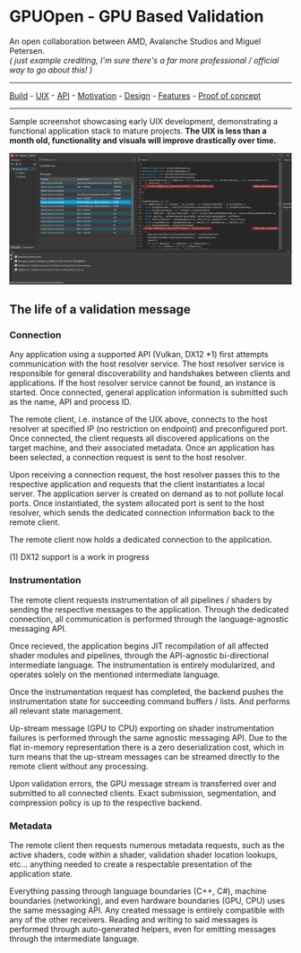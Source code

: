 # GPUOpen - GPU Based Validation

An open collaboration between AMD, Avalanche Studios and Miguel Petersen. \
_( just example crediting, I'm sure there's a far more professional / official way to go about this! )_

---

[Build](Documentation/Build.md) -
[UIX](Documentation/UIX.md) -
[API](Documentation/API.md) -
[Motivation](Documentation/Motivation.md) -
[Design](Documentation/Design.md) -
[Features](Documentation/Features.md) -
[Proof of concept](Avalanche/ReadMe.md)

---

Sample screenshot showcasing early UIX development, demonstrating a functional 
application stack to mature projects. **The UIX is less than a month old, functionality and visuals will improve drastically over time.**

![Studio Preview](Documentation/Resources/Images/StudioB.png)


## The life of a validation message

### Connection

Any application using a supported API (Vulkan, DX12 *1) first attempts communication
with the host resolver service. The host resolver service is responsible for general 
discoverability and handshakes between clients and applications. If the host resolver service 
cannot be found, an instance is started. Once connected, general application information is
submitted such as the name, API and process ID.

The remote client, i.e. instance of the UIX above, connects to the host resolver at specified IP 
(no restriction on endpoint) and preconfigured port. Once connected, the client requests all discovered
applications on the target machine, and their associated metadata. Once an application has been selected,
a connection request is sent to the host resolver.

Upon receiving a connection request, the host resolver passes this to the respective application and requests
that the client instantiates a local server. The application server is created on demand as to not
pollute local ports. Once instantiated, the system allocated port is sent to the host resolver, which sends 
the dedicated connection information back to the remote client.

The remote client now holds a dedicated connection to the application.

(1) DX12 support is a work in progress

### Instrumentation

The remote client requests instrumentation of all pipelines / shaders by sending the respective messages to the application.
Through the dedicated connection, all communication is performed through the language-agnostic messaging API. 

Once recieved, the application begins JIT recompilation of all affected shader modules and pipelines, through the API-agnostic bi-directional intermediate language.
The instrumentation is entirely modularized, and operates solely on the mentioned intermediate language.

Once the instrumentation request has completed, the backend pushes the instrumentation state for succeeding command buffers / lists.
And performs all relevant state management.

Up-stream message (GPU to CPU) exporting on shader instrumentation failures is performed through the same
agnostic messaging API. Due to the flat in-memory representation there is a zero deserialization cost, which in turn means that the
up-stream messages can be streamed directly to the remote client without any processing.

Upon validation errors, the GPU message stream is transferred over and submitted to all connected clients. Exact submission, segmentation,
and compression policy is up to the respective backend.

### Metadata

The remote client then requests numerous metadata requests, such as the active shaders, code within a shader, validation shader location lookups, etc...
anything needed to create a respectable presentation of the application state.

Everything passing through language boundaries (C++, C#), machine boundaries (networking), and even hardware boundaries (GPU, CPU)
uses the same messaging API. Any created message is entirely compatible with any of the other receivers.
Reading and writing to said messages is performed through auto-generated helpers, even for emitting messages through the intermediate language.